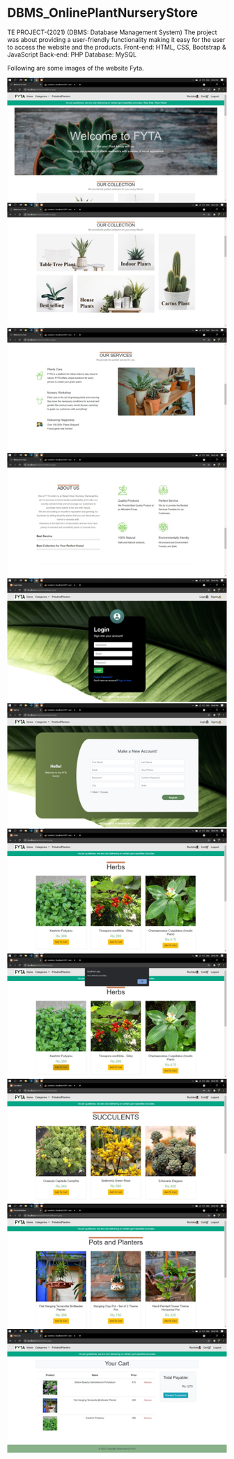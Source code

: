 # DBMS_OnlinePlantNurseryStore
TE PROJECT-(2021)
(DBMS: Database Management System)
The project was about providing a user-friendly functionality making it easy for the user to access the website and the products.
Front-end: HTML, CSS, Bootstrap & JavaScript
Back-end: PHP 
Database: MySQL

Following are some images of the website Fyta.

![](Project%20Photos/IMG-20210630-WA0088.jpg)
![](Project%20Photos/IMG-20210630-WA0087.jpg)
![](Project%20Photos/IMG-20210630-WA0080.jpg)
![](Project%20Photos/IMG-20210630-WA0086.jpg)
![](Project%20Photos/IMG-20210630-WA0089.jpg)
![](Project%20Photos/IMG-20210630-WA0079.jpg)
![](Project%20Photos/IMG-20210630-WA0081.jpg)
![](Project%20Photos/IMG-20210630-WA0084.jpg)
![](Project%20Photos/IMG-20210630-WA0085.jpg)
![](Project%20Photos/IMG-20210630-WA0083.jpg)
![](Project%20Photos/IMG-20210630-WA0082.jpg)
